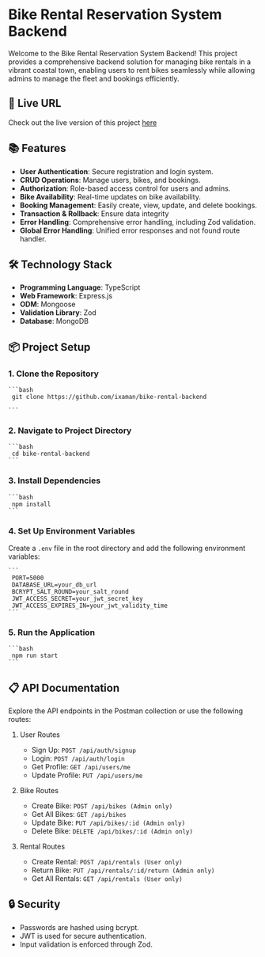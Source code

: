 # Bike Rental Reservation System Backend

Welcome to the Bike Rental Reservation System Backend! This project provides a comprehensive backend solution for managing bike rentals in a vibrant coastal town, enabling users to rent bikes seamlessly while allowing admins to manage the fleet and bookings efficiently.

## 🚀 Live URL

Check out the live version of this project [here](google.com)

## 📚 Features

- **User Authentication**: Secure registration and login system.
- **CRUD Operations**: Manage users, bikes, and bookings.
- **Authorization**: Role-based access control for users and admins.
- **Bike Availability**: Real-time updates on bike availability.
- **Booking Management**: Easily create, view, update, and delete bookings.
- **Transaction & Rollback**: Ensure data integrity
- **Error Handling**: Comprehensive error handling, including Zod validation.
- **Global Error Handling**: Unified error responses and not found route handler.

## 🛠️ Technology Stack

- **Programming Language**: TypeScript
- **Web Framework**: Express.js
- **ODM**: Mongoose
- **Validation Library**: Zod
- **Database**: MongoDB

## 📦 Project Setup

### 1. Clone the Repository

    ```bash
     git clone https://github.com/ixaman/bike-rental-backend

    ```

### 2. Navigate to Project Directory

    ```bash
     cd bike-rental-backend
    ```

### 3. Install Dependencies

    ```bash
     npm install
    ```

### 4. Set Up Environment Variables

Create a `.env` file in the root directory and add the following environment variables:

    ```
     PORT=5000
     DATABASE_URL=your_db_url
     BCRYPT_SALT_ROUND=your_salt_round
     JWT_ACCESS_SECRET=your_jwt_secret_key
     JWT_ACCESS_EXPIRES_IN=your_jwt_validity_time
    ```

### 5. Run the Application

    ```bash
     npm run start
    ```

## 📋 API Documentation

Explore the API endpoints in the Postman collection or use the following routes:

1. User Routes

   - Sign Up: `POST /api/auth/signup`
   - Login: `POST /api/auth/login`
   - Get Profile: `GET /api/users/me`
   - Update Profile: `PUT /api/users/me`

2. Bike Routes

   - Create Bike: `POST /api/bikes (Admin only)`
   - Get All Bikes: `GET /api/bikes`
   - Update Bike: `PUT /api/bikes/:id (Admin only)`
   - Delete Bike: `DELETE /api/bikes/:id (Admin only)`

3. Rental Routes
   - Create Rental: `POST /api/rentals (User only)`
   - Return Bike: `PUT /api/rentals/:id/return (Admin only)`
   - Get All Rentals: `GET /api/rentals (User only)`

## 🔒 Security

- Passwords are hashed using bcrypt.
- JWT is used for secure authentication.
- Input validation is enforced through Zod.
